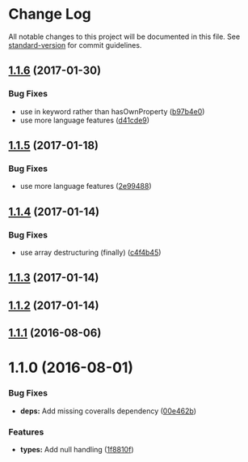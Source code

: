 # Change Log

All notable changes to this project will be documented in this file. See [standard-version](https://github.com/conventional-changelog/standard-version) for commit guidelines.

<a name="1.1.6"></a>
## [1.1.6](https://github.com/JaKXz/type-convert/compare/v1.1.4...v1.1.6) (2017-01-30)


### Bug Fixes

* use in keyword rather than hasOwnProperty ([b97b4e0](https://github.com/JaKXz/type-convert/commit/b97b4e0))
* use more language features ([d41cde9](https://github.com/JaKXz/type-convert/commit/d41cde9))



<a name="1.1.5"></a>
## [1.1.5](https://github.com/JaKXz/type-convert/compare/v1.1.4...v1.1.5) (2017-01-18)


### Bug Fixes

* use more language features ([2e99488](https://github.com/JaKXz/type-convert/commit/2e99488))



<a name="1.1.4"></a>
## [1.1.4](https://github.com/JaKXz/type-convert/compare/v1.1.3...v1.1.4) (2017-01-14)


### Bug Fixes

* use array destructuring (finally) ([c4f4b45](https://github.com/JaKXz/type-convert/commit/c4f4b45))



<a name="1.1.3"></a>
## [1.1.3](https://github.com/JaKXz/type-convert/compare/v1.1.2...v1.1.3) (2017-01-14)



<a name="1.1.2"></a>
## [1.1.2](https://github.com/JaKXz/type-convert/compare/v1.1.0...v1.1.2) (2017-01-14)



<a name="1.1.1"></a>
## [1.1.1](https://github.com/JaKXz/type-convert/compare/v1.1.0...v1.1.1) (2016-08-06)



<a name="1.1.0"></a>
# 1.1.0 (2016-08-01)


### Bug Fixes

* **deps:** Add missing coveralls dependency ([00e462b](https://github.com/JaKXz/type-convert/commit/00e462b))


### Features

* **types:** Add null handling ([1f8810f](https://github.com/JaKXz/type-convert/commit/1f8810f))
